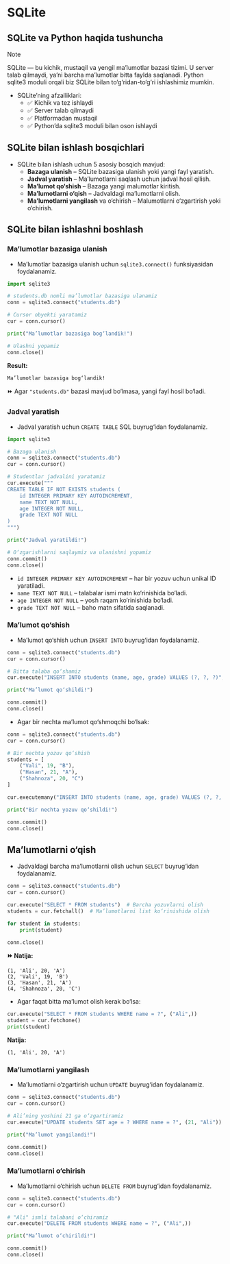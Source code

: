 # SQLite

## SQLite va Python haqida tushuncha

> [!NOTE]
> SQLite — bu kichik, mustaqil va yengil ma’lumotlar bazasi tizimi. U server talab qilmaydi, ya’ni barcha ma’lumotlar bitta faylda saqlanadi. Python sqlite3 moduli orqali biz SQLite bilan to‘g‘ridan-to‘g‘ri ishlashimiz mumkin.

- SQLite’ning afzalliklari: 
  - ✅ Kichik va tez ishlaydi
  - ✅ Server talab qilmaydi
  - ✅ Platformadan mustaqil
  - ✅ Python’da sqlite3 moduli bilan oson ishlaydi

## SQLite bilan ishlash bosqichlari

- SQLite bilan ishlash uchun 5 asosiy bosqich mavjud:
  - **Bazaga ulanish** – SQLite bazasiga ulanish yoki yangi fayl yaratish.
  - **Jadval yaratish** – Ma’lumotlarni saqlash uchun jadval hosil qilish.
  - **Ma’lumot qo‘shish** – Bazaga yangi malumotlar kiritish.
  - **Ma’lumotlarni o‘qish** – Jadvaldagi ma’lumotlarni olish.
  - **Ma’lumotlarni yangilash** va o‘chirish – Malumotlarni o‘zgartirish yoki o‘chirish.


## SQLite bilan ishlashni boshlash

### Ma’lumotlar bazasiga ulanish

- Ma’lumotlar bazasiga ulanish uchun `sqlite3.connect()` funksiyasidan foydalanamiz.

```python
import sqlite3

# students.db nomli ma’lumotlar bazasiga ulanamiz
conn = sqlite3.connect("students.db")

# Cursor obyekti yaratamiz
cur = conn.cursor()

print("Ma’lumotlar bazasiga bog‘landik!")

# Ulashni yopamiz
conn.close()
```

**Result:**

```markdown
Ma’lumotlar bazasiga bog‘landik!
```
⏩ Agar `"students.db"` bazasi mavjud bo‘lmasa, yangi fayl hosil bo‘ladi.

### Jadval yaratish

- Jadval yaratish uchun `CREATE TABLE` SQL buyrug‘idan foydalanamiz.

```python
import sqlite3

# Bazaga ulanish
conn = sqlite3.connect("students.db")
cur = conn.cursor()

# Studentlar jadvalini yaratamiz
cur.execute("""
CREATE TABLE IF NOT EXISTS students (
    id INTEGER PRIMARY KEY AUTOINCREMENT,
    name TEXT NOT NULL,
    age INTEGER NOT NULL,
    grade TEXT NOT NULL
)
""")

print("Jadval yaratildi!")

# O‘zgarishlarni saqlaymiz va ulanishni yopamiz
conn.commit()
conn.close()
```

- `id INTEGER PRIMARY KEY AUTOINCREMENT` – har bir yozuv uchun unikal ID yaratiladi.
- `name TEXT NOT NULL` – talabalar ismi matn ko‘rinishida bo‘ladi.
- `age INTEGER NOT NULL` – yosh raqam ko‘rinishida bo‘ladi.
- `grade TEXT NOT NULL` – baho matn sifatida saqlanadi.

### Ma’lumot qo‘shish

- Ma’lumot qo‘shish uchun `INSERT INTO` buyrug‘idan foydalanamiz.

```python
conn = sqlite3.connect("students.db")
cur = conn.cursor()

# Bitta talaba qo‘shamiz
cur.execute("INSERT INTO students (name, age, grade) VALUES (?, ?, ?)", ("Ali", 20, "A"))

print("Ma’lumot qo‘shildi!")

conn.commit()
conn.close()
```

- Agar bir nechta ma’lumot qo‘shmoqchi bo‘lsak:

```python
conn = sqlite3.connect("students.db")
cur = conn.cursor()

# Bir nechta yozuv qo‘shish
students = [
    ("Vali", 19, "B"),
    ("Hasan", 21, "A"),
    ("Shahnoza", 20, "C")
]

cur.executemany("INSERT INTO students (name, age, grade) VALUES (?, ?, ?)", students)

print("Bir nechta yozuv qo‘shildi!")

conn.commit()
conn.close()
```

## Ma’lumotlarni o‘qish

- Jadvaldagi barcha ma’lumotlarni olish uchun `SELECT` buyrug‘idan foydalanamiz.

```python
conn = sqlite3.connect("students.db")
cur = conn.cursor()

cur.execute("SELECT * FROM students")  # Barcha yozuvlarni olish
students = cur.fetchall()  # Ma’lumotlarni list ko‘rinishida olish

for student in students:
    print(student)

conn.close()
```

**⏩ Natija:**

```shell
(1, 'Ali', 20, 'A')
(2, 'Vali', 19, 'B')
(3, 'Hasan', 21, 'A')
(4, 'Shahnoza', 20, 'C')
```

- Agar faqat bitta ma’lumot olish kerak bo‘lsa:

```python
cur.execute("SELECT * FROM students WHERE name = ?", ("Ali",))
student = cur.fetchone()
print(student)
```

**Natija:**

```shell
(1, 'Ali', 20, 'A')
```

### Ma’lumotlarni yangilash

- Ma’lumotlarni o‘zgartirish uchun `UPDATE` buyrug‘idan foydalanamiz.

```python
conn = sqlite3.connect("students.db")
cur = conn.cursor()

# Ali’ning yoshini 21 ga o‘zgartiramiz
cur.execute("UPDATE students SET age = ? WHERE name = ?", (21, "Ali"))

print("Ma’lumot yangilandi!")

conn.commit()
conn.close()
```

### Ma’lumotlarni o‘chirish

- Ma’lumotlarni o‘chirish uchun `DELETE FROM` buyrug‘idan foydalanamiz.

```python
conn = sqlite3.connect("students.db")
cur = conn.cursor()

# "Ali" ismli talabani o‘chiramiz
cur.execute("DELETE FROM students WHERE name = ?", ("Ali",))

print("Ma’lumot o‘chirildi!")

conn.commit()
conn.close()
```